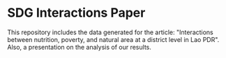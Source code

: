 # SDG Interactions Paper

This repository includes the data generated for the article: "Interactions between nutrition, poverty, and natural area at a district level in Lao PDR".
Also, a presentation on the analysis of our results. 
